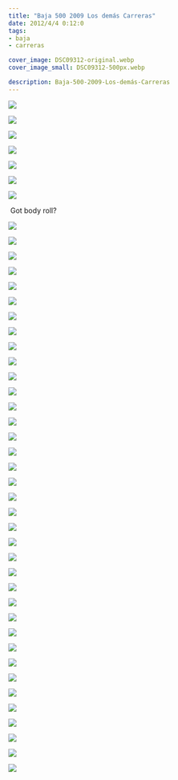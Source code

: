```yaml
---
title: "Baja 500 2009 Los demás Carreras"
date: 2012/4/4 0:12:0
tags: 
- baja
- carreras

cover_image: DSC09312-original.webp
cover_image_small: DSC09312-500px.webp

description: Baja-500-2009-Los-demás-Carreras
---
```



[![](DSC09312)](DSC09312-original.webp)

  

[![](DSC09313)](DSC09313-original.webp)

  

[![](DSC09432)](DSC09432-original.webp)

  

[![](DSC09436)](DSC09436-original.webp)

  

[![](DSC09448)](DSC09448-original.webp)

  

[![](DSC09450)](DSC09450-original.webp)

  

[![](DSC09320)](DSC09320-original.webp)

 Got body roll?  

[![](DSC09321)](DSC09321-original.webp)

  

[![](DSC09322)](DSC09322-original.webp)

  

[![](DSC09323)](DSC09323-original.webp)

  

[![](DSC09324)](DSC09324-original.webp)

  

[![](DSC09336)](DSC09336-original.webp)

  

[![](DSC09337)](DSC09337-original.webp)

  

[![](DSC09338)](DSC09338-original.webp)

  

[![](DSC09339)](DSC09339-original.webp)

  

[![](DSC09349)](DSC09349-original.webp)

  

[![](DSC09350)](DSC09350-original.webp)

  

[![](DSC09351)](DSC09351-original.webp)

  

[![](DSC09352)](DSC09352-original.webp)

  

[![](DSC09353)](DSC09353-original.webp)

  

[![](DSC09361)](DSC09361-original.webp)

  

[![](DSC09363)](DSC09363-original.webp)

  

[![](DSC09364)](DSC09364-original.webp)

  

[![](DSC09372)](DSC09372-original.webp)

  

[![](DSC09373)](DSC09373-original.webp)

  

[![](DSC09376)](DSC09376-original.webp)

  

[![](DSC09378)](DSC09378-original.webp)

  

[![](DSC09423)](DSC09423-original.webp)

  

[![](DSC09424)](DSC09424-original.webp)

  

[![](DSC09425)](DSC09425-original.webp)

  

[![](DSC09426)](DSC09426-original.webp)

  

[![](DSC09428)](DSC09428-original.webp)

  

[![](DSC09429)](DSC09429-original.webp)

  

[![](DSC09430)](DSC09430-original.webp)

  

[![](DSC09437)](DSC09437-original.webp)

  

[![](DSC09440)](DSC09440-original.webp)

  

[![](DSC09455)](DSC09455-original.webp)

  

[![](DSC09457)](DSC09457-original.webp)

  

[![](DSC09409)](DSC09409-original.webp)

  

[![](DSC09410)](DSC09410-original.webp)

  

[![](DSC09411)](DSC09411-original.webp)

  

[![](DSC09412)](DSC09412-original.webp)

  

[![](DSC09413)](DSC09413-original.webp)

  

[![](DSC09483)](DSC09483-original.webp)

